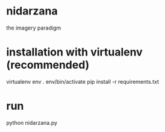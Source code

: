 # nidarzana
the imagery paradigm

# installation with virtualenv (recommended)
virtualenv env
. env/bin/activate
pip install -r requirements.txt

# run
python nidarzana.py
